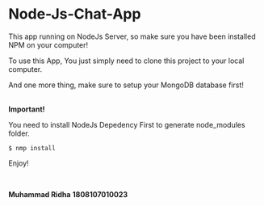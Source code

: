 # Node-Js-Chat-App
<p>This app running on NodeJs Server, so make sure you have been installed NPM on your computer!</p>
<p>To use this App, You just simply need to clone this project to your local computer.</p>
<p>And one more thing, make sure to setup your MongoDB database first!</p>
<br>
<b>Important!</b>
<p>You need to install NodeJs Depedency First to generate node_modules folder.</p>
<code>$ nmp install</code>

<br>
<p>Enjoy!</p>
<br>

<b>Muhammad Ridha</b>
<b>1808107010023</b>
